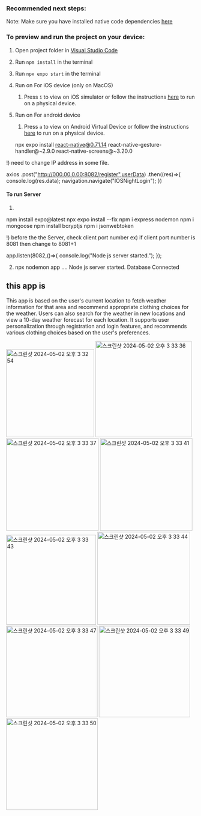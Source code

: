 ### Recommended next steps:
Note: Make sure you have installed native code dependencies [here](https://reactnative.dev/docs/environment-setup#installing-dependencies)

### To preview and run the project on your device:
1. Open project folder in <u>Visual Studio Code</u>
2. Run  `npm install`  in the terminal
3. Run  `npx expo start`  in the terminal
4. Run on For iOS device (only on MacOS)
    1. Press  `i`  to view on iOS simulator or follow the instructions [here](https://docs.expo.dev/workflow/run-on-device/) to run on a physical device.
5. Run on For android device
    1. Press  `a`  to view on Android Virtual Device or follow the instructions [here](https://docs.expo.dev/workflow/run-on-device/) to run on a physical device.

    npx expo install react-native@0.71.14 react-native-gesture-handler@~2.9.0 react-native-screens@~3.20.0

!) need to change IP address in some file.

axios
    .post("http://000.00.0.00:8082/register",userData)
    .then((res)=>{
      console.log(res.data);
      navigation.navigate("IOSNightLogin");
    })

#### To run Server 

1. 
npm install expo@latest
npx expo install --fix 
npm i express nodemon
npm i mongoose
npm install bcryptjs
npm i jsonwebtoken

!) before the the Server, check client port number
ex) if client port number is 8081 then change to 8081+1

app.listen(8082,()=>{
    console.log("Node js server started.");
});

2. npx nodemon app 
....
Node js server started.
Database Connected


## this app is 
This app is based on the user's current location to fetch weather information for that area and recommend appropriate clothing choices for the weather. Users can also search for the weather in new locations and view a 10-day weather forecast for each location. It supports user personalization through registration and login features, and recommends various clothing choices based on the user's preferences.

<img width="234" alt="스크린샷 2024-05-02 오후 3 32 54" src="https://github.com/Ehaeily/Weather-Clothes-App/assets/122630020/4f24ab45-88c3-43c9-a0d7-0b65dc71d58e">

<img width="256" alt="스크린샷 2024-05-02 오후 3 33 36" src="https://github.com/Ehaeily/Weather-Clothes-App/assets/122630020/06f5103f-5394-4128-a078-b0a7865136fe">

<img width="246" alt="스크린샷 2024-05-02 오후 3 33 37" src="https://github.com/Ehaeily/Weather-Clothes-App/assets/122630020/7f3c3b68-208e-4942-91f4-5a3e3740aeab">

<img width="246" alt="스크린샷 2024-05-02 오후 3 33 41" src="https://github.com/Ehaeily/Weather-Clothes-App/assets/122630020/52ce5e6c-c496-476a-8e94-36f6887ce620">

<img width="239" alt="스크린샷 2024-05-02 오후 3 33 43" src="https://github.com/Ehaeily/Weather-Clothes-App/assets/122630020/9b927cff-ad61-431d-b422-f49a52fef2cc">

<img width="247" alt="스크린샷 2024-05-02 오후 3 33 44" src="https://github.com/Ehaeily/Weather-Clothes-App/assets/122630020/43d4cd35-641e-42de-b3aa-74efabdfff3f">

<img width="243" alt="스크린샷 2024-05-02 오후 3 33 47" src="https://github.com/Ehaeily/Weather-Clothes-App/assets/122630020/37485544-709b-4b04-ac24-9d9494aff17f">

<img width="243" alt="스크린샷 2024-05-02 오후 3 33 49" src="https://github.com/Ehaeily/Weather-Clothes-App/assets/122630020/ac5ff5de-77f2-447c-9aff-86af80778a94">

<img width="244" alt="스크린샷 2024-05-02 오후 3 33 50" src="https://github.com/Ehaeily/Weather-Clothes-App/assets/122630020/cbe5ff5d-8dea-4970-982c-c3ea4a465238">

